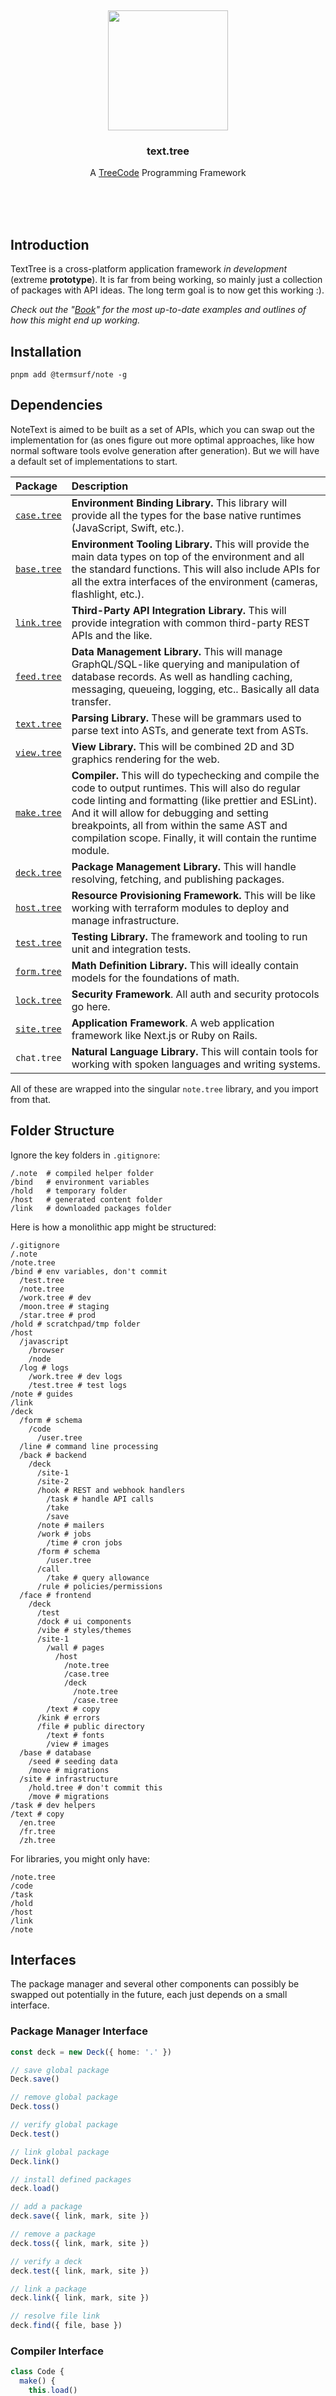 <br/>
<br/>
<br/>
<br/>
<br/>
<br/>
<br/>

<p align='center'>
  <img src='https://github.com/termsurf/note.tree/blob/make/view/tree.gif?raw=true' height='192'/>
</p>

<h3 align='center'>text.tree</h3>
<p align='center'>
  A <a href="https://github.com/termsurf/tree">TreeCode</a> Programming Framework
</p>

<br/>
<br/>
<br/>

## Introduction

TextTree is a cross-platform application framework _in development_
(extreme **prototype**). It is far from being working, so mainly just a
collection of packages with API ideas. The long term goal is to now get
this working :).

_Check out the
"[Book](https://github.com/termsurf/text.tree/tree/make/book)" for the
most up-to-date examples and outlines of how this might end up working._

## Installation

```
pnpm add @termsurf/note -g
```

## Dependencies

NoteText is aimed to be built as a set of APIs, which you can swap out
the implementation for (as ones figure out more optimal approaches, like
how normal software tools evolve generation after generation). But we
will have a default set of implementations to start.

| Package                                              | Description                                                                                                                                                                                                                                                                                                                  |
| :--------------------------------------------------- | :--------------------------------------------------------------------------------------------------------------------------------------------------------------------------------------------------------------------------------------------------------------------------------------------------------------------------- |
| [`case.tree`](https://github.com/termsurf/case.tree) | **Environment Binding Library.** This library will provide all the types for the base native runtimes (JavaScript, Swift, etc.).                                                                                                                                                                                             |
| [`base.tree`](https://github.com/termsurf/base.tree) | **Environment Tooling Library.** This will provide the main data types on top of the environment and all the standard functions. This will also include APIs for all the extra interfaces of the environment (cameras, flashlight, etc.).                                                                                    |
| [`link.tree`](https://github.com/termsurf/link.tree) | **Third-Party API Integration Library.** This will provide integration with common third-party REST APIs and the like.                                                                                                                                                                                                       |
| [`feed.tree`](https://github.com/termsurf/feed.tree) | **Data Management Library.** This will manage GraphQL/SQL-like querying and manipulation of database records. As well as handling caching, messaging, queueing, logging, etc.. Basically all data transfer.                                                                                                                  |
| [`text.tree`](https://github.com/termsurf/text.tree) | **Parsing Library.** These will be grammars used to parse text into ASTs, and generate text from ASTs.                                                                                                                                                                                                                       |
| [`view.tree`](https://github.com/termsurf/view.tree) | **View Library.** This will be combined 2D and 3D graphics rendering for the web.                                                                                                                                                                                                                                            |
| [`make.tree`](https://github.com/termsurf/make.tree) | **Compiler.** This will do typechecking and compile the code to output runtimes. This will also do regular code linting and formatting (like prettier and ESLint). And it will allow for debugging and setting breakpoints, all from within the same AST and compilation scope. Finally, it will contain the runtime module. |
| [`deck.tree`](https://github.com/termsurf/deck.tree) | **Package Management Library.** This will handle resolving, fetching, and publishing packages.                                                                                                                                                                                                                               |
| [`host.tree`](https://github.com/termsurf/host.tree) | **Resource Provisioning Framework.** This will be like working with terraform modules to deploy and manage infrastructure.                                                                                                                                                                                                   |
| [`test.tree`](https://github.com/termsurf/test.tree) | **Testing Library.** The framework and tooling to run unit and integration tests.                                                                                                                                                                                                                                            |
| [`form.tree`](https://github.com/termsurf/form.tree) | **Math Definition Library.** This will ideally contain models for the foundations of math.                                                                                                                                                                                                                                   |
| [`lock.tree`](https://github.com/termsurf/lock.tree) | **Security Framework**. All auth and security protocols go here.                                                                                                                                                                                                                                                             |
| [`site.tree`](https://github.com/termsurf/site.tree) | **Application Framework**. A web application framework like Next.js or Ruby on Rails.                                                                                                                                                                                                                                        |
| `chat.tree`                                          | **Natural Language Library.** This will contain tools for working with spoken languages and writing systems.                                                                                                                                                                                                                 |

All of these are wrapped into the singular `note.tree` library, and you
import from that.

## Folder Structure

Ignore the key folders in `.gitignore`:

```.gitignore
/.note  # compiled helper folder
/bind   # environment variables
/hold   # temporary folder
/host   # generated content folder
/link   # downloaded packages folder
```

Here is how a monolithic app might be structured:

```
/.gitignore
/.note
/note.tree
/bind # env variables, don't commit
  /test.tree
  /note.tree
  /work.tree # dev
  /moon.tree # staging
  /star.tree # prod
/hold # scratchpad/tmp folder
/host
  /javascript
    /browser
    /node
  /log # logs
    /work.tree # dev logs
    /test.tree # test logs
/note # guides
/link
/deck
  /form # schema
    /code
      /user.tree
  /line # command line processing
  /back # backend
    /deck
      /site-1
      /site-2
      /hook # REST and webhook handlers
        /task # handle API calls
        /take
        /save
      /note # mailers
      /work # jobs
        /time # cron jobs
      /form # schema
        /user.tree
      /call
        /take # query allowance
      /rule # policies/permissions
  /face # frontend
    /deck
      /test
      /dock # ui components
      /vibe # styles/themes
      /site-1
        /wall # pages
          /host
            /note.tree
            /case.tree
            /deck
              /note.tree
              /case.tree
        /text # copy
      /kink # errors
      /file # public directory
        /text # fonts
        /view # images
  /base # database
    /seed # seeding data
    /move # migrations
  /site # infrastructure
    /hold.tree # don't commit this
    /move # migrations
/task # dev helpers
/text # copy
  /en.tree
  /fr.tree
  /zh.tree
```

For libraries, you might only have:

```
/note.tree
/code
/task
/hold
/host
/link
/note
```

## Interfaces

The package manager and several other components can possibly be swapped
out potentially in the future, each just depends on a small interface.

### Package Manager Interface

```ts
const deck = new Deck({ home: '.' })

// save global package
Deck.save()

// remove global package
Deck.toss()

// verify global package
Deck.test()

// link global package
Deck.link()

// install defined packages
deck.load()

// add a package
deck.save({ link, mark, site })

// remove a package
deck.toss({ link, mark, site })

// verify a deck
deck.test({ link, mark, site })

// link a package
deck.link({ link, mark, site })

// resolve file link
deck.find({ file, base })
```

### Compiler Interface

```ts
class Code {
  make() {
    this.load()
    this.mesh()
    this.lint()
    this.tree()
    this.text()
    this.bind()
  }

  bind() {
    code.on('file', code.make)
  }

  // load from the entrypoint of the project
  load() {}

  // do type-checking, variable resolution, optimizations, etc..
  mesh() {}

  // do linting and fix up code
  lint() {}

  // make output AST in target language
  make() {}

  // write the AST to string
  text() {}
}
```

### Output Generator Interface

```ts
const host = new Host({ code })

const ts = host.make({ form: 'typescript' })
const rust = host.make({ form: 'rust' })
```

The output is typed as a standard AST in each language.

## TODO

- parse mine/mind files (mint)
  - parse tree-role file types
  - parse chat-talk-link tree
  - convert into json

## License

Copyright 2021-2024 <a href='https://term.surf'>TermSurf</a>

Licensed under the Apache License, Version 2.0 (the "License"); you may
not use this file except in compliance with the License. You may obtain
a copy of the License at

    http://www.apache.org/licenses/LICENSE-2.0

Unless required by applicable law or agreed to in writing, software
distributed under the License is distributed on an "AS IS" BASIS,
WITHOUT WARRANTIES OR CONDITIONS OF ANY KIND, either express or implied.
See the License for the specific language governing permissions and
limitations under the License.

## TermSurf

This is being developed by the folks at [TermSurf](https://term.surf), a
California-based project for helping humanity master information and
computation. Find us on [Twitter](https://twitter.com/termsurf),
[LinkedIn](https://www.linkedin.com/company/termsurf), and
[Facebook](https://www.facebook.com/termsurf). Check out our other
[GitHub projects](https://github.com/termsurf) as well!
